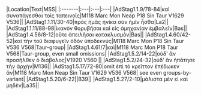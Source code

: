 |Location|Text|MSS|
|:-------|:---|:---|:---|
|AdStag1.1.9/78-84|καὶ συναπάγεσθαι τοῖς ταπεινοῖς|M118 Marc Mon Neap P18 Sin Taur V1629 V536||
|AdStag1.1.11/30-40|πρὸς ἡμᾶς ἡνίκα σὺν ἡμῖν ἦσθα|La2||
|AdStag1.1.11/88-98|ἱκανὸν θορυβῆσαι καὶ εἰς ἀμηχανίαν ἐμβαλεῖν|Bas||
|AdStag1.4.56/8-12|οὔτε ἀπειλῆσαι κατακλυσμὸν|Bas||
|AdStag1.4.60/42-52|καὶ τὴν τοῦ διαφυγεῖν ὁδὸν ὑποδεκνύς|M118 Marc Mon P18 Sin Taur V536 V568|Taur-group|
|AdStag1.4.61/7|καὶ|M118 Marc Mon P18 Taur V568|Taur-group, even small omissions|
|AdStag1.5.2/14-22|οὐδ' ἂν προσῆλθεν ὁ διάβολος|V1920 V560 ||
|AdStag1.5.2/24-32|οὐδ' ἂν ἠπάτησε τὴν ἀρχήν|M136||
|AdStag1.5.17/72-80|omit ἐπὶ τὸ κρεῖττον ἐπέδωκεν ἄν|M118 Marc Mon Neap Sin Taur V1629 V536 V568| see even groups-by-variant|
|AdStag1.5.20/6-22||B39||
|AdStag1.5.27/2-10|μάλιστα μὲν εἰ καὶ μηδὲν|La35||

